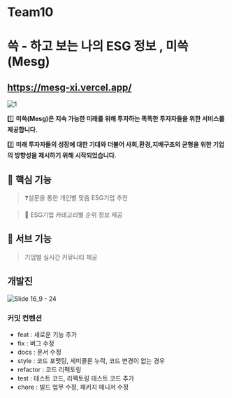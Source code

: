 # Team10

# 쓱 - 하고 보는 나의 ESG 정보 , 미쓱(Mesg)
https://mesg-xi.vercel.app/
---
![1](https://github.com/fjqmqjrm/mesg/assets/126189239/430d81e0-be5f-4b77-ac1d-647c4db2f15d)


1️⃣ **미쓱(Mesg)은 지속 가능한 미래를 위해 투자하는 똑똑한 투자자들을 위한 서비스를 제공합니다.** 

2️⃣ **미래 투자자들의 성장에 대한 기대와 더불어 사회,환경,지배구조의 균형을 위한 기업의 방향성을 제시하기 위해 시작되었습니다.**

## 📲 핵심 기능

> ❓설문을 통한 개인별 맞춤 ESG기업 추천

> 🔢 ESG기업 카테고리별 순위 정보 제공

## 📲 서브 기능

> 기업별 실시간 커뮤니티 제공

## 개발진

![Slide 16_9 - 24](https://github.com/fjqmqjrm/mesg/assets/126189239/8c4981a0-a418-427b-907b-ff5050ee39b0)


### 커밋 컨벤션

- feat : 새로운 기능 추가
- fix : 버그 수정
- docs : 문서 수정
- style : 코드 포맷팅, 세미콜론 누락, 코드 변경이 없는 경우
- refactor : 코드 리펙토링
- test : 테스트 코드, 리펙토링 테스트 코드 추가
- chore : 빌드 업무 수정, 패키지 매니저 수정

